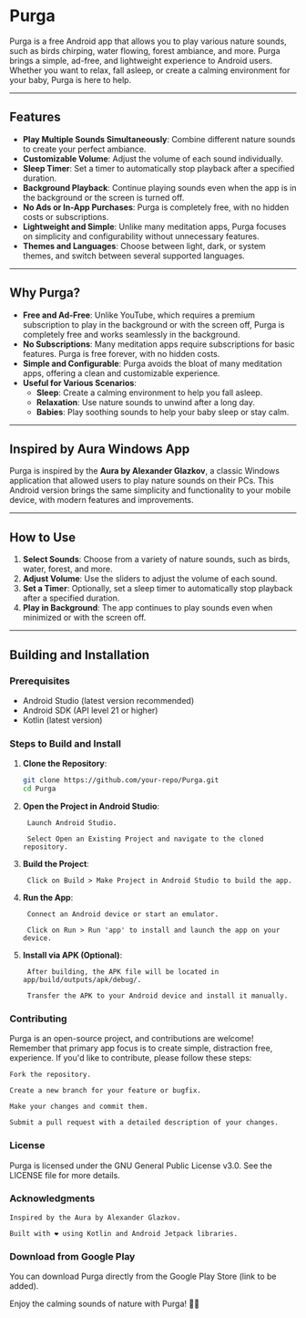 # Purga

Purga is a free Android app that allows you to play various nature sounds, such as birds chirping, water flowing, forest ambiance, and more. Purga brings a simple, ad-free, and lightweight experience to Android users. Whether you want to relax, fall asleep, or create a calming environment for your baby, Purga is here to help.

---

## Features

- **Play Multiple Sounds Simultaneously**: Combine different nature sounds to create your perfect ambiance.
- **Customizable Volume**: Adjust the volume of each sound individually.
- **Sleep Timer**: Set a timer to automatically stop playback after a specified duration.
- **Background Playback**: Continue playing sounds even when the app is in the background or the screen is turned off.
- **No Ads or In-App Purchases**: Purga is completely free, with no hidden costs or subscriptions.
- **Lightweight and Simple**: Unlike many meditation apps, Purga focuses on simplicity and configurability without unnecessary features.
- **Themes and Languages**: Choose between light, dark, or system themes, and switch between several supported languages.

---

## Why Purga?

- **Free and Ad-Free**: Unlike YouTube, which requires a premium subscription to play in the background or with the screen off, Purga is completely free and works seamlessly in the background.
- **No Subscriptions**: Many meditation apps require subscriptions for basic features. Purga is free forever, with no hidden costs.
- **Simple and Configurable**: Purga avoids the bloat of many meditation apps, offering a clean and customizable experience.
- **Useful for Various Scenarios**:
    - **Sleep**: Create a calming environment to help you fall asleep.
    - **Relaxation**: Use nature sounds to unwind after a long day.
    - **Babies**: Play soothing sounds to help your baby sleep or stay calm.

---

## Inspired by Aura Windows App

Purga is inspired by the **Aura by Alexander Glazkov**, a classic Windows application that allowed users to play nature sounds on their PCs. This Android version brings the same simplicity and functionality to your mobile device, with modern features and improvements.

---

## How to Use

1. **Select Sounds**: Choose from a variety of nature sounds, such as birds, water, forest, and more.
2. **Adjust Volume**: Use the sliders to adjust the volume of each sound.
3. **Set a Timer**: Optionally, set a sleep timer to automatically stop playback after a specified duration.
4. **Play in Background**: The app continues to play sounds even when minimized or with the screen off.

---

## Building and Installation

### Prerequisites

- Android Studio (latest version recommended)
- Android SDK (API level 21 or higher)
- Kotlin (latest version)

### Steps to Build and Install

1. **Clone the Repository**:
   ```bash
   git clone https://github.com/your-repo/Purga.git
   cd Purga

2. **Open the Project in Android Studio**:

        Launch Android Studio.

        Select Open an Existing Project and navigate to the cloned repository.

3. **Build the Project**:

        Click on Build > Make Project in Android Studio to build the app.

4. **Run the App**:

        Connect an Android device or start an emulator.

        Click on Run > Run 'app' to install and launch the app on your device.

5. **Install via APK (Optional)**:

        After building, the APK file will be located in app/build/outputs/apk/debug/.

        Transfer the APK to your Android device and install it manually.

### Contributing

Purga is an open-source project, and contributions are welcome! 
Remember that primary app focus is to create simple, distraction free, experience.
If you'd like to contribute, please follow these steps:

    Fork the repository.

    Create a new branch for your feature or bugfix.

    Make your changes and commit them.

    Submit a pull request with a detailed description of your changes.

### License

Purga is licensed under the GNU General Public License v3.0. See the LICENSE file for more details.
### Acknowledgments

    Inspired by the Aura by Alexander Glazkov.

    Built with ❤️ using Kotlin and Android Jetpack libraries.

### Download from Google Play

You can download Purga directly from the Google Play Store (link to be added).

Enjoy the calming sounds of nature with Purga! 🌿🎶